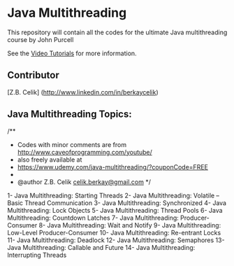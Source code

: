 
Java Multithreading
=============================================================
This repository will contain all the codes for the ultimate Java multithreading course by John Purcell

See the [Video Tutorials](https://www.udemy.com/java-multithreading/)
for more information.

Contributor
----------
[Z.B. Celik] (http://www.linkedin.com/in/berkaycelik) 


Java Multithreading Topics:
-------------
/**
 * Codes with minor comments are from http://www.caveofprogramming.com/youtube/
 * also freely available at
 * https://www.udemy.com/java-multithreading/?couponCode=FREE
 *
 * @author Z.B. Celik <celik.berkay@gmail.com>
 */

1- Java Multithreading: Starting Threads
2- Java Multithreading: Volatile – Basic Thread Communication 
3- Java Multithreading: Synchronized 
4- Java Multithreading: Lock Objects 
5- Java Multithreading: Thread Pools 
6- Java Multithreading: Countdown Latches 
7- Java Multithreading: Producer-Consumer 
8- Java Multithreading: Wait and Notify 
9- Java Multithreading: Low-Level Producer-Consumer 
10- Java Multithreading: Re-entrant Locks 
11- Java Multithreading: Deadlock 
12- Java Multithreading: Semaphores 
13- Java Multithreading: Callable and Future 
14- Java Multithreading: Interrupting Threads 
